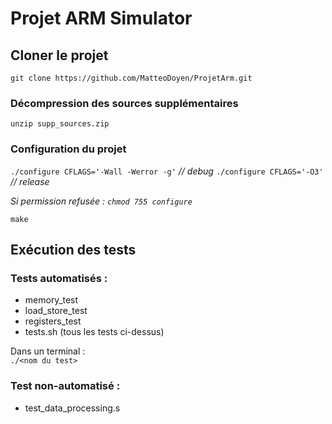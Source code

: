 # Projet ARM Simulator

## Cloner le projet
`git clone https://github.com/MatteoDoyen/ProjetArm.git`

### Décompression des sources supplémentaires
`unzip supp_sources.zip`

### Configuration du projet
`./configure CFLAGS='-Wall -Werror -g'` _// debug_
`./configure CFLAGS='-O3'` _// release_

_Si permission refusée : `chmod 755 configure`_

`make`

## Exécution des tests
### Tests automatisés :
* memory_test
* load_store_test
* registers_test
* tests.sh (tous les tests ci-dessus)

Dans un terminal :  
`./<nom du test>`
  
### Test non-automatisé :
* test_data_processing.s
